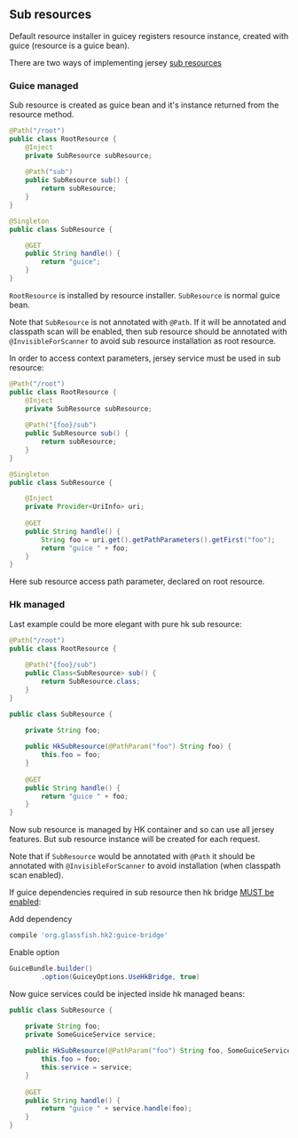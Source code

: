 ## Sub resources

Default resource installer in guicey registers resource instance, created with guice (resource is a guice bean). 

There are two ways of implementing jersey [sub resources](https://jersey.github.io/documentation/latest/jaxrs-resources.html#d0e2542)

### Guice managed

Sub resource is created as guice bean and it's instance returned from the resource method.

```java
@Path("/root")
public class RootResource {
    @Inject
    private SubResource subResource;
    
    @Path("sub")
    public SubResource sub() {
        return subResource;
    }
}

@Singleton
public class SubResource {

    @GET
    public String handle() {
        return "guice";
    }
}
```

`RootResource` is installed by resource installer. `SubResource` is normal guice bean.

Note that `SubResource` is not annotated with `@Path`. If it will be annotated and classpath scan will be enabled,
then sub resource should be annotated with `@InvisibleForScanner` to avoid sub resource installation as root resource.

In order to access context parameters, jersey service must be used in sub resource:

```java
@Path("/root")
public class RootResource {
    @Inject
    private SubResource subResource;
    
    @Path("{foo}/sub")
    public SubResource sub() {
        return subResource;
    }
}

@Singleton
public class SubResource {

    @Inject
    private Provider<UriInfo> uri;
    
    @GET
    public String handle() {
        String foo = uri.get().getPathParameters().getFirst("foo");
        return "guice " + foo;
    }
}
```

Here sub resource access path parameter, declared on root resource.

### Hk managed

Last example could be more elegant with pure hk sub resource:

```java
@Path("/root")
public class RootResource {
    
    @Path("{foo}/sub")
    public Class<SubResource> sub() {
        return SubResource.class;
    }
}

public class SubResource {

    private String foo;
    
    public HkSubResource(@PathParam("foo") String foo) {
        this.foo = foo;
    }
    
    @GET
    public String handle() {
        return "guice " + foo;
    }
}
``` 

Now sub resource is managed by HK container and so can use all jersey features. But sub resource
instance will be created for each request.

Note that if `SubResource` would be annotated with `@Path` it should be annotated with `@InvisibleForScanner`
to avoid installation (when classpath scan enabled).

If guice dependencies required in sub resource then hk bridge [MUST be enabled](http://xvik.github.io/dropwizard-guicey/4.1.0/guide/configuration/#hk-bridge):

Add dependency

```groovy
compile 'org.glassfish.hk2:guice-bridge'
``` 

Enable option

```java
GuiceBundle.builder()
        .option(GuiceyOptions.UseHkBridge, true)
```

Now guice services could be injected inside hk managed beans:

```java
public class SubResource {

    private String foo;
    private SomeGuiceService service;
    
    public HkSubResource(@PathParam("foo") String foo, SomeGuiceService service) {
        this.foo = foo;
        this.service = service;
    }
    
    @GET
    public String handle() {
        return "guice " + service.handle(foo);
    }
}
```